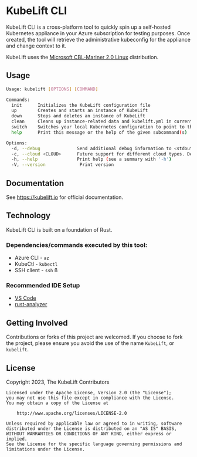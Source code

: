 # KubeLift CLI

KubeLift CLI is a cross-platform tool to quickly spin up a self-hosted Kubernetes appliance in your Azure subscription for testing purposes. Once created, the tool will retrieve the administrative kubeconfig for the appliance and change context to it.

KubeLift uses the [Microsoft CBL-Mariner 2.0 Linux](https://microsoft.github.io/CBL-Mariner/) distribution.

## Usage

```bash
Usage: kubelift [OPTIONS] [COMMAND]

Commands:
  init      Initializes the KubeLift configuration file
  up        Creates and starts an instance of KubeLift
  down      Stops and deletes an instance of KubeLift
  clean     Cleans up instance-related data and kubelift.yml in current directory
  switch    Switches your local Kubernetes configuration to point to the current appliance
  help      Print this message or the help of the given subcommand(s)

Options:
  -d, --debug              Send additional debug information to <stdout>
  -c, --cloud <CLOUD>      Future support for different cloud types. Default is Azure
  -h, --help               Print help (see a summary with '-h')
  -V, --version             Print version
```

## Documentation

See https://kubelift.io for official documentation.

## Technology

KubeLift CLI is built on a foundation of Rust.

### Dependencies/commands executed by this tool:

- Azure CLI - `az`
- KubeCtl - `kubectl`
- SSH client - `ssh`
ß
### Recommended IDE Setup

- [VS Code](https://code.visualstudio.com/)
- [rust-analyzer](https://marketplace.visualstudio.com/items?itemName=rust-lang.rust-analyzer)

## Getting Involved

Contributions or forks of this project are welcomed. If you choose to fork the project, please ensure you avoid the use of the name `KubeLift`, or `kubelift`.

## License

Copyright 2023, The KubeLift Contributors

```
Licensed under the Apache License, Version 2.0 (the "License");
you may not use this file except in compliance with the License.
You may obtain a copy of the License at

    http://www.apache.org/licenses/LICENSE-2.0

Unless required by applicable law or agreed to in writing, software
distributed under the License is distributed on an "AS IS" BASIS,
WITHOUT WARRANTIES OR CONDITIONS OF ANY KIND, either express or implied.
See the License for the specific language governing permissions and
limitations under the License.
```